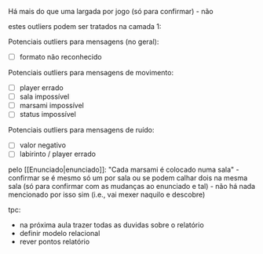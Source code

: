 Há mais do que uma largada por jogo (só para confirmar) - não

estes outliers podem ser tratados na camada 1:

Potenciais outliers para mensagens (no geral):
- [ ] formato não reconhecido

Potenciais outliers para mensagens de movimento:
- [ ] player errado
- [ ] sala impossível
- [ ] marsami impossível
- [ ] status impossível

Potenciais outliers para mensagens de ruído:
- [ ] valor negativo
- [ ] labirinto / player errado

pelo [[Enunciado|enunciado]]: "Cada marsami é colocado numa sala" - confirmar se é mesmo só um por sala ou se podem calhar dois na mesma sala (só para confirmar com as mudanças ao enunciado e tal) - não há nada mencionado por isso sim (i.e., vai mexer naquilo e descobre)

tpc:
- na próxima aula trazer todas as duvidas sobre o relatório 
- definir modelo relacional
- rever pontos relatório